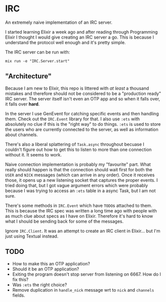 # IRC

An extremely naive implementation of an IRC server.

I started learning Elixir a week ago and after reading through Programming Elixir I thought I would give creating an IRC server a go. This is because I understand the protocol well enough and it's pretty simple.

The IRC server can be run with:

    mix run -e "IRC.Server.start"

## "Architecture"

Because I am new to Elixir, this repo is littered with _at least_ a thousand mistakes and therefore should not be considered to be a "production ready" IRC server. The server itself isn't even an OTP app and so when it falls over, it falls over **hard**.

In the server I use GenEvent for catching specific events and then handling them. Check out the `IRC.Event` library for that. I also use `:ets` with absolutely no clue if this is the "right way" to do things. `:ets` is used to store the users who are currently connected to the server, as well as information about channels.

There's also a liberal splattering of `Task.async` throughout becuase I couldn't figure out how to get this to listen to more than one connection without it. It seems to work.

Naive connection implementation is probably my "favourite" part. What really should happen is that the connection should wait first for both the `USER` and `NICK` messages (which can arrive in any order). Once it receives those, it opens up a new listening socket that captures the proper events. I tried doing that, but I got vague argument errors which were probably because I was trying to access an `:ets` table in a async Task, but I am not sure.

There's some methods in `IRC.Event` which have `TODO`s attached to them. This is because the IRC spec was written a long time ago with people with as much clue about specs as I have on Elixir. Therefore it's hard to know what I should be sending back for some of the messages.

Ignore `IRC.Client`. It was an attempt to create an IRC client in Elixir... but I'm just using Textual instead.

## TODO

* How to make this an OTP application?
* Should it be an OTP application?
* Exiting the program doesn't stop server from listening on 6667. How do I fix this?
* Was `:ets` the right choice?
* Remove duplication in `handle_nick` message wrt to `nick` and `channels` fields.



